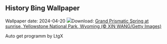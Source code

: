 ## History Bing Wallpaper
Wallpaper date: 2024-04-20
![](https://www.bing.com/th?id=OHR.YellowstoneGeyser_EN-IN7850427265_UHD.jpg&w=1000)Download: [Grand Prismatic Spring at sunrise, Yellowstone National Park, Wyoming (© XIN WANG/Getty Images)](https://www.bing.com/th?id=OHR.YellowstoneGeyser_EN-IN7850427265_UHD.jpg)

Auto get programm by LtgX
